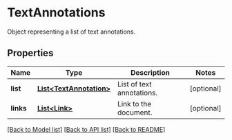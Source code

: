 ﻿
# TextAnnotations
Object representing a list of text annotations.

## Properties
Name | Type | Description | Notes
------------ | ------------- | ------------- | -------------
**list** | [**List&lt;TextAnnotation&gt;**](TextAnnotation.md) | List of text annotations. | [optional]
**links** | [**List&lt;Link&gt;**](Link.md) | Link to the document. | [optional]


[[Back to Model list]](../../README.md#documentation-for-models) [[Back to API list]](../../README.md#documentation-for-api-endpoints) [[Back to README]](../../README.md)


